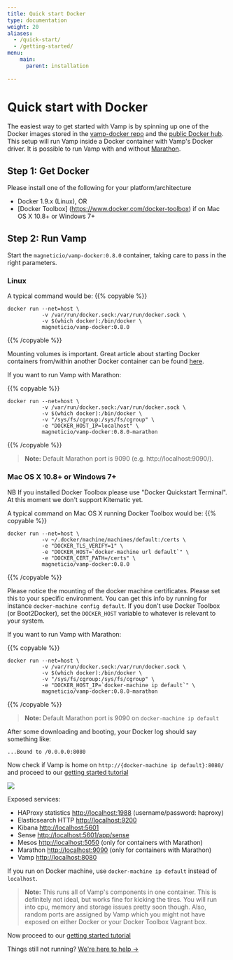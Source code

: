 ```yaml
---
title: Quick start Docker
type: documentation
weight: 20
aliases:
  - /quick-start/
  - /getting-started/
menu:
    main:
      parent: installation
    
---
```


# Quick start with Docker

The easiest way to get started with Vamp is by spinning up one of the Docker images stored
in the [vamp-docker repo](https://github.com/magneticio/vamp-docker) and the [public Docker hub](https://hub.docker.com/r/magneticio/vamp-docker/).
This setup will run Vamp inside a Docker container with Vamp's Docker driver.
It is possible to run Vamp with and without [Marathon](https://mesosphere.github.io/marathon/).

## Step 1: Get Docker

Please install one of the following for your platform/architecture

- Docker 1.9.x (Linux), OR
- [Docker Toolbox] (https://www.docker.com/docker-toolbox) if on Mac OS X 10.8+ or Windows 7+


## Step 2: Run Vamp

Start the `magneticio/vamp-docker:0.8.0` container, taking care to pass in the right parameters. 

### Linux

A typical command would be:
{{% copyable %}}
```
docker run --net=host \
           -v /var/run/docker.sock:/var/run/docker.sock \
           -v $(which docker):/bin/docker \
           magneticio/vamp-docker:0.8.0
```
{{% /copyable %}}

Mounting volumes is important. 
Great article about starting Docker containers from/within another Docker container can be found [here](https://jpetazzo.github.io/2015/09/03/do-not-use-docker-in-docker-for-ci/).

If you want to run Vamp with Marathon:

{{% copyable %}}
```
docker run --net=host \
           -v /var/run/docker.sock:/var/run/docker.sock \
           -v $(which docker):/bin/docker \
           -v "/sys/fs/cgroup:/sys/fs/cgroup" \
           -e "DOCKER_HOST_IP=localhost" \
           magneticio/vamp-docker:0.8.0-marathon
```
{{% /copyable %}}

> **Note:** Default Marathon port is 9090 (e.g. http://localhost:9090/). 


### Mac OS X 10.8+ or Windows 7+

NB If you installed Docker Toolbox please use "Docker Quickstart Terminal". At this moment we don't support Kitematic yet.

A typical command on Mac OS X running Docker Toolbox would be:
{{% copyable %}}
```
docker run --net=host \
           -v ~/.docker/machine/machines/default:/certs \
           -e "DOCKER_TLS_VERIFY=1" \
           -e "DOCKER_HOST=`docker-machine url default`" \
           -e "DOCKER_CERT_PATH=/certs" \
           magneticio/vamp-docker:0.8.0
```
{{% /copyable %}}

Please notice the mounting of the docker machine certificates. Please set this to your specific environment. 
You can get this info by running for instance `docker-machine config default`. 
If you don't use Docker Toolbox (or Boot2Docker), set the `DOCKER_HOST` variable to whatever is relevant to your system.

If you want to run Vamp with Marathon:

{{% copyable %}}
```
docker run --net=host \
           -v /var/run/docker.sock:/var/run/docker.sock \
           -v $(which docker):/bin/docker \
           -v "/sys/fs/cgroup:/sys/fs/cgroup" \
           -e "DOCKER_HOST_IP=`docker-machine ip default`" \
           magneticio/vamp-docker:0.8.0-marathon
```
{{% /copyable %}}

> **Note:** Default Marathon port is 9090 on `docker-machine ip default`

After some downloading and booting, your Docker log should say something like:

```
...Bound to /0.0.0.0:8080
```

Now check if Vamp is home on `http://{docker-machine ip default}:8080/` and proceed to our [getting started tutorial](/documentation/guides/)

![](/img/screenshots/vamp_ui_home.gif)

Exposed services:

- HAProxy statistics [http://localhost:1988](http://localhost:1988) (username/password: haproxy)
- Elasticsearch HTTP [http://localhost:9200](http://localhost:9200)
- Kibana [http://localhost:5601](http://localhost:5601)
- Sense [http://localhost:5601/app/sense](http://localhost:5601/app/sense)
- Mesos [http://localhost:5050](http://localhost:5050) (only for containers with Marathon)
- Marathon [http://localhost:9090](http://localhost:9090) (only for containers with Marathon)
- Vamp [http://localhost:8080](http://localhost:8080)

If you run on Docker machine, use `docker-machine ip default` instead of `localhost`.

> **Note:** This runs all of Vamp's components in one container. This is definitely not ideal, but works fine for kicking the tires.
You will run into cpu, memory and storage issues pretty soon though. Also, random ports are assigned by Vamp which you might not have exposed on either Docker or your Docker Toolbox Vagrant box.  

Now proceed to our [getting started tutorial](/documentation/guides/)

Things still not running? [We're here to help →](https://github.com/magneticio/vamp/issues)
